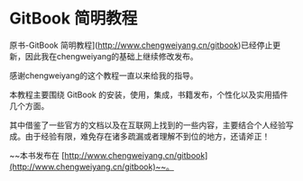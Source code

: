 # GitBook 简明教程

原书-GitBook 简明教程](http://www.chengweiyang.cn/gitbook)已经停止更新，因此我在chengweiyang的基础上继续修改发布。

感谢chengweiyang的这个教程一直以来给我的指导。

本教程主要围绕 GitBook 的安装，使用，集成，书籍发布，个性化以及实用插件几个方面。

其中借鉴了一些官方的文档以及在互联网上找到的一些内容，主要结合个人经验写成。由于经验有限，难免存在诸多疏漏或者理解不到位的地方，还请斧正！

~~本书发布在 [http://www.chengweiyang.cn/gitbook](http://www.chengweiyang.cn/gitbook)~~。

